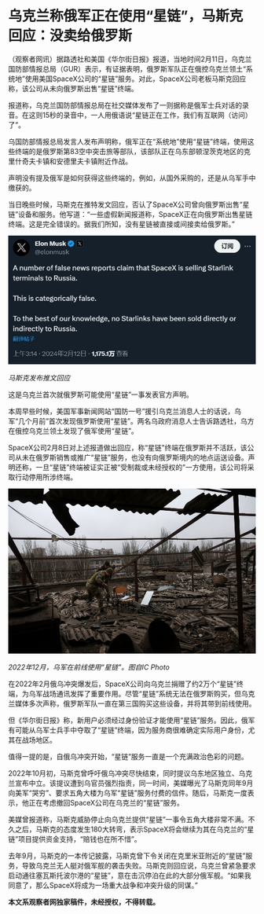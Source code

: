 # 乌克兰称俄军正在使用“星链”，马斯克回应：没卖给俄罗斯

（观察者网讯）据路透社和美国《华尔街日报》报道，当地时间2月11日，乌克兰国防部情报总局（GUR）表示，有证据表明，俄罗斯军队正在俄控乌克兰领土“系统地”使用美国SpaceX公司的“星链”服务。对此，SpaceX公司老板马斯克回应称，该公司从未向俄罗斯出售“星链”终端。

报道称，乌克兰国防部情报总局在社交媒体发布了一则据称是俄军士兵对话的录音。在这则15秒的录音中，一人用俄语说“星链正在工作，我们有互联网（访问）了”。

乌国防部情报总局发言人发布声明称，俄军正在“系统地”使用“星链”终端，使用这些终端的是俄罗斯第83空中突击旅等部队，该部队正在乌东部顿涅茨克地区的克里什奇夫卡镇和安德里夫卡镇附近作战。

声明没有提及俄军是如何获得这些终端的，例如，从国外采购的，还是从乌军手中缴获的。

当日晚些时候，马斯克在推特发文回应，否认了SpaceX公司曾向俄罗斯出售“星链”设备和服务。他写道：“一些虚假新闻报道称，SpaceX正在向俄罗斯出售星链终端。这是完全错误的。据我们所知，没有星链被直接或间接卖给俄罗斯。”

![d77fccdbe7169ab03a4abad81f496a3d.jpg](https://raw.githubusercontent.com/qqhsx/qqnews_image/main/2024/02/12/乌克兰称俄军正在使用“星链”，马斯克回应：没卖给俄罗斯/d77fccdbe7169ab03a4abad81f496a3d.jpg)

_马斯克发布推文回应_

这是乌克兰首次就俄罗斯可能使用“星链”一事发表官方声明。

本周早些时候，美国军事新闻网站“国防一号”援引乌克兰消息人士的话说，乌军“几个月前”首次发现俄罗斯使用“星链”。两名乌政府消息人士告诉路透社，乌方在俄控乌克兰领土发现了俄军使用“星链”。

SpaceX公司2月8日对上述报道做出回应，称“星链”终端在俄罗斯并不活跃，该公司从未在俄罗斯销售或推广“星链”服务，也没有向俄罗斯境内的地点运送设备。声明还称，一旦“星链”终端被证实正被“受制裁或未经授权的”一方使用，该公司将采取行动停用所涉终端。

![be85104dc67bd7c7232f274e95d742d9.jpg](https://raw.githubusercontent.com/qqhsx/qqnews_image/main/2024/02/12/乌克兰称俄军正在使用“星链”，马斯克回应：没卖给俄罗斯/be85104dc67bd7c7232f274e95d742d9.jpg)

 _2022年12月，乌军在前线使用“星链”。图自IC Photo_

在2022年2月俄乌冲突爆发后，SpaceX公司向乌克兰捐赠了约2万个“星链”终端，为乌军战场通讯发挥了重要作用。尽管“星链”系统无法在俄罗斯购买，但乌克兰媒体多次声称，俄罗斯军队一直在第三国购买这些设备，并将其带到前线使用。

但《华尔街日报》称，新用户必须经过身份验证才能使用“星链”服务。因此，俄军有可能从乌军士兵手中夺取了“星链”终端，因为服务商很难确定实际用户身份，尤其在战场地区。

值得一提的是，自俄乌冲突开始，“星链”服务一直是一个充满政治色彩的问题。

2022年10月初，马斯克曾呼吁俄乌冲突尽快结束，同时提议乌东地区独立、乌克兰宣布中立。该提议遭到乌官员强烈指责，同一时间，美媒曝光了马斯克同年9月向美军“哭穷”、要求五角大楼为乌军“星链”服务付费的信件。随后，马斯克一度表示，他正在考虑撤回SpaceX公司在乌克兰的“星链”服务。

美媒曾报道称，马斯克威胁停止向乌克兰提供“星链”一事令五角大楼非常不满。不久之后，马斯克的态度发生180大转弯，表示SpaceX将会继续为其在乌克兰的“星链”项目提供资金支持，“赔钱也在所不惜”。

去年9月，马斯克的一本传记披露，马斯克曾下令关闭在克里米亚附近的“星链”服务，导致乌克兰无人艇对俄军舰的袭击失败。马斯克则回应说，乌克兰曾紧急要求启动通往塞瓦斯托波尔港的“星链”，意在击沉停泊在此的大部分俄军舰。“如果我同意了，那么SpaceX将成为一场重大战争和冲突升级的同谋。”

**本文系观察者网独家稿件，未经授权，不得转载。**

